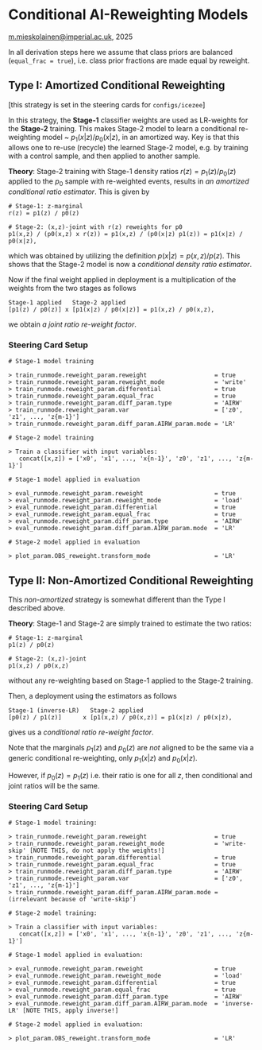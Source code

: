 # Conditional AI-Reweighting Models

m.mieskolainen@imperial.ac.uk, 2025

In all derivation steps here we assume that class priors are balanced (`equal_frac = true`),
i.e. class prior fractions are made equal by reweight.


## Type I: Amortized Conditional Reweighting

[this strategy is set in the steering cards for `configs/icezee`]

In this strategy, the **Stage-1** classifier weights are used as 
LR-weights for the **Stage-2** training. This makes Stage-2 model to learn
a conditional re-weighting model ~ $p_1(x|z) / p_0(x|z)$, in an amortized way.
Key is that this allows one to re-use (recycle) the learned Stage-2 model,
e.g. by training with a control sample, and then applied to another sample.

**Theory**: Stage-2 training with Stage-1 density ratios $r(z) = p_1(z) / p_0(z)$ applied
to the $p_0$ sample with re-weighted events, results in *an amortized conditional ratio estimator*. This is given by
```
# Stage-1: z-marginal
r(z) = p1(z) / p0(z) 

# Stage-2: (x,z)-joint with r(z) reweights for p0
p1(x,z) / (p0(x,z) x r(z)) = p1(x,z) / (p0(x|z) p1(z)) = p1(x|z) / p0(x|z),
```
which was obtained by utilizing the definition $p(x|z) = p(x,z) / p(z)$. This shows that the Stage-2 model is now a *conditional density ratio estimator*.

Now if the final weight applied in deployment is a multiplication of the weights from the two stages as follows
```
Stage-1 applied   Stage-2 applied
[p1(z) / p0(z)] x [p1(x|z) / p0(x|z)] = p1(x,z) / p0(x,z),
```
we obtain *a joint ratio re-weight factor*.


### Steering Card Setup

```
# Stage-1 model training

> train_runmode.reweight_param.reweight                   = true
> train_runmode.reweight_param.reweight_mode              = 'write'
> train_runmode.reweight_param.differential               = true
> train_runmode.reweight_param.equal_frac                 = true
> train_runmode.reweight_param.diff_param.type            = 'AIRW'
> train_runmode.reweight_param.var                        = ['z0', 'z1', ..., 'z{m-1}']
> train_runmode.reweight_param.diff_param.AIRW_param.mode = 'LR'

# Stage-2 model training

> Train a classifier with input variables:
   concat([x,z]) = ['x0', 'x1', ..., 'x{n-1}', 'z0', 'z1', ..., 'z{m-1}']

# Stage-1 model applied in evaluation

> eval_runmode.reweight_param.reweight                    = true
> eval_runmode.reweight_param.reweight_mode               = 'load'
> eval_runmode.reweight_param.differential                = true
> eval_runmode.reweight_param.equal_frac                  = true
> eval_runmode.reweight_param.diff_param.type             = 'AIRW'
> eval_runmode.reweight_param.diff_param.AIRW_param.mode  = 'LR'

# Stage-2 model applied in evaluation

> plot_param.OBS_reweight.transform_mode                  = 'LR'
```


## Type II: Non-Amortized Conditional Reweighting

This *non-amortized* strategy is somewhat different than the Type I described above.

**Theory**: Stage-1 and Stage-2 are simply trained to estimate the two ratios:
```
# Stage-1: z-marginal
p1(z) / p0(z)    

# Stage-2: (x,z)-joint
p1(x,z) / p0(x,z)
```
without any re-weighting based on Stage-1 applied to the Stage-2 training.

Then, a deployment using the estimators as follows
``` 
Stage-1 (inverse-LR)   Stage-2 applied
[p0(z) / p1(z)]      x [p1(x,z) / p0(x,z)] = p1(x|z) / p0(x|z),
```
gives us a *conditional ratio re-weight factor*.

Note that the marginals $p_1(z)$ and $p_0(z)$ are *not* aligned to be the same via
a generic conditional re-weighting, only $p_1(x|z)$ and $p_0(x|z)$.

However, if $p_0(z) = p_1(z)$ i.e. their ratio is one for all $z$, then conditional and joint ratios will be the same.

### Steering Card Setup

```
# Stage-1 model training:

> train_runmode.reweight_param.reweight                   = true
> train_runmode.reweight_param.reweight_mode              = 'write-skip' [NOTE THIS, do not apply the weights!]
> train_runmode.reweight_param.differential               = true
> train_runmode.reweight_param.equal_frac                 = true
> train_runmode.reweight_param.diff_param.type            = 'AIRW'
> train_runmode.reweight_param.var                        = ['z0', 'z1', ..., 'z{m-1}']
> train_runmode.reweight_param.diff_param.AIRW_param.mode = (irrelevant because of 'write-skip')

# Stage-2 model training:

> Train a classifier with input variables:
   concat([x,z]) = ['x0', 'x1', ..., 'x{n-1}', 'z0', 'z1', ..., 'z{m-1}']

# Stage-1 model applied in evaluation:

> eval_runmode.reweight_param.reweight                    = true
> eval_runmode.reweight_param.reweight_mode               = 'load'
> eval_runmode.reweight_param.differential                = true
> eval_runmode.reweight_param.equal_frac                  = true
> eval_runmode.reweight_param.diff_param.type             = 'AIRW'
> eval_runmode.reweight_param.diff_param.AIRW_param.mode  = 'inverse-LR' [NOTE THIS, apply inverse!]

# Stage-2 model applied in evaluation:

> plot_param.OBS_reweight.transform_mode                  = 'LR'
```
